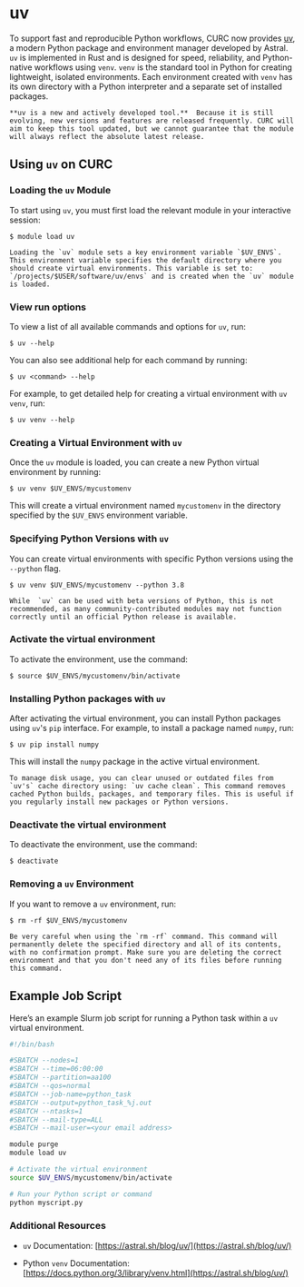 # uv

To support fast and reproducible Python workflows, CURC now provides [uv](https://docs.astral.sh/uv/), a modern Python package and environment manager developed by Astral. `uv` is implemented in Rust and is designed for speed, reliability, and Python-native workflows using `venv`. `venv` is the standard tool in Python for creating lightweight, isolated environments. Each environment created with `venv` has its own directory with a Python interpreter and a separate set of installed packages. 

```{note}
**uv is a new and actively developed tool.**  Because it is still evolving, new versions and features are released frequently. CURC will aim to keep this tool updated, but we cannot guarantee that the module will always reflect the absolute latest release.

```

## Using `uv` on CURC

### Loading the `uv` Module

To start using `uv`, you must first load the relevant module in your interactive session:

```
$ module load uv
```

```{important}
Loading the `uv` module sets a key environment variable `$UV_ENVS`. This environment variable specifies the default directory where you should create virtual environments. This variable is set to: `/projects/$USER/software/uv/envs` and is created when the `uv` module is loaded. 
```

### View run options

To view a list of all available commands and options for `uv`, run:

```
$ uv --help
```

You can also see additional help for each command by running:

```
$ uv <command> --help
```

For example, to get detailed help for creating a virtual environment with `uv venv`, run:

```
$ uv venv --help
```

### Creating a Virtual Environment with `uv`

Once the `uv` module is loaded, you can create a new Python virtual environment by running:

```
$ uv venv $UV_ENVS/mycustomenv
```

This will create a virtual environment named `mycustomenv` in the directory specified by the `$UV_ENVS` environment variable.

### Specifying Python Versions with `uv`

You can create virtual environments with specific Python versions using the `--python` flag.

```
$ uv venv $UV_ENVS/mycustomenv --python 3.8
```

```{important}
While  `uv` can be used with beta versions of Python, this is not recommended, as many community-contributed modules may not function correctly until an official Python release is available.
```

### Activate the virtual environment

To activate the environment, use the command:

```
$ source $UV_ENVS/mycustomenv/bin/activate
```

### Installing Python packages with `uv`

After activating the virtual environment, you can install Python packages using `uv`'s `pip` interface. For example, to install a package named `numpy`, run:

```
$ uv pip install numpy
```

This will install the `numpy` package in the active virtual environment.

```{tip}
To manage disk usage, you can clear unused or outdated files from `uv's` cache directory using: `uv cache clean`. This command removes cached Python builds, packages, and temporary files. This is useful if you regularly install new packages or Python versions.
```

### Deactivate the virtual environment

To deactivate the environment, use the command:

```
$ deactivate
```

### Removing a `uv` Environment

If you want to remove a `uv` environment, run:
```
$ rm -rf $UV_ENVS/mycustomenv
```

```{warning}
Be very careful when using the `rm -rf` command. This command will permanently delete the specified directory and all of its contents, with no confirmation prompt. Make sure you are deleting the correct environment and that you don't need any of its files before running this command.
```

## Example Job Script

Here’s an example Slurm job script for running a Python task within a `uv` virtual environment.

``` bash
#!/bin/bash

#SBATCH --nodes=1
#SBATCH --time=06:00:00
#SBATCH --partition=aa100
#SBATCH --qos=normal
#SBATCH --job-name=python_task
#SBATCH --output=python_task_%j.out
#SBATCH --ntasks=1
#SBATCH --mail-type=ALL
#SBATCH --mail-user=<your email address>

module purge
module load uv

# Activate the virtual environment
source $UV_ENVS/mycustomenv/bin/activate

# Run your Python script or command
python myscript.py
```

### Additional Resources

-  `uv` Documentation: [https://astral.sh/blog/uv/](https://astral.sh/blog/uv/)

- Python `venv` Documentation: [https://docs.python.org/3/library/venv.html](https://astral.sh/blog/uv/)